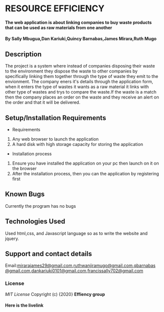   # RESOURCE EFFICIENCY
#### The web application is about linking companies to buy waste products that can be used as raw materials from one another
#### By **Sally Mbugua,Dan Kariuki,Quincy Barnabas,James Mirara,Ruth Mugo**
## Description
The project is a system where instead of companies disposing their waste to the environment they dispose the waste to other companies by specifically linking them together through the type of waste they emit to the envionment. The company eners it's details through the application form, when it enters the type of wastes it wants as a raw material it links with other type of wastes and trys to compare the waste.If the waste is a match then the company places an order on the waste and they receive an alert on the order and that it will be delivered.
## Setup/Installation Requirements
*  Requirements
 1. Any web browser to launch the application
 2. A hard disk with  high storage capacity for storing the application 
* Installation process
 1. Ensure you have installed the application on your pc then launch on it on the browser
 2. After the installation process, then you can the application by registering first
## Known Bugs
Currently the program has no bugs
## Technologies Used
Used html,css, and Javascript language so as to write the website and jquery.
## Support and contact details
Email:mirarajames29@gmail.com,ruthwanjiramugo@gmail.com,qbarnabas@gmail.com,dankariuki0101@gmail.com,francissally702@gmail.com
### License
*MIT License*
Copyright (c) {2020} **Effiency group**
#### Here is the livelink 